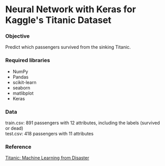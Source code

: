 # Neural Network with Keras for Kaggle's Titanic Dataset

### Objective
Predict which passengers survived from the sinking Titanic.

### Required libraries
- NumPy
- Pandas
- scikit-learn
- seaborn
- matlibplot
- Keras

### Data
train.csv: 891 passengers with 12 attributes, including the labels (survived or dead)
<br>
test.csv: 418 passengers with 11 attributes

### Reference
[Titanic: Machine Learning from Disaster](https://www.kaggle.com/c/titanic)
